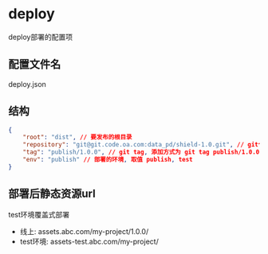 # deploy

deploy部署的配置项

## 配置文件名

deploy.json

## 结构

```json
{
    "root": "dist", // 要发布的根目录
    "repository": "git@git.code.oa.com:data_pd/shield-1.0.git", // git仓库路径
    "tag": "publish/1.0.0", // git tag, 添加方式为 git tag publish/1.0.0
    "env": "publish" // 部署的环境, 取值 publish, test
}
```

## 部署后静态资源url

test环境覆盖式部署

- 线上: assets.abc.com/my-project/1.0.0/
- test环境: assets-test.abc.com/my-project/
